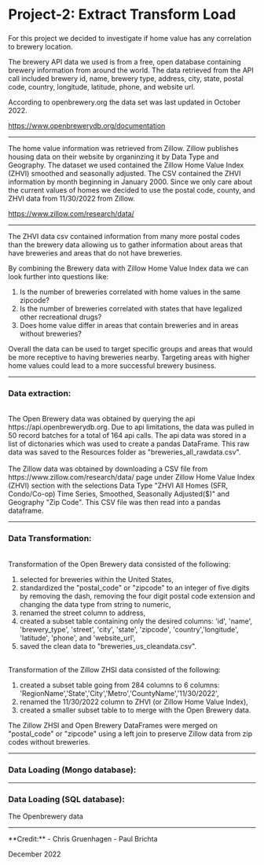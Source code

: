 <h1> Project-2: Extract Transform Load </h1>
<h3>  </h3>

For this project we decided to investigate if home value has any correlation to brewery location.

The brewery API data we used is from a free, open database containing brewery information from around the world. The data retrieved from the API call included brewery id, name, brewery type, address, city, state, postal code, country, longitude, latitude, phone, and website url.

According to openbrewery.org the data set was last updated in October 2022.

https://www.openbrewerydb.org/documentation
<hr />

The home value information was retrieved from Zillow.
Zillow publishes housing data on their website by organinzing it by Data Type and Geography.
The dataset we used contained the Zillow Home Value Index (ZHVI) smoothed and seasonally adjusted.
The CSV contained the ZHVI information by month beginning in January 2000.
Since we only care about the current values of homes we decided to use the postal code, county, and ZHVI data from 11/30/2022 from Zillow.

https://www.zillow.com/research/data/
<hr />

The ZHVI data csv contained information from many more postal codes than the brewery data allowing us to gather information about areas that have breweries and areas that do not have breweries.

By combining the Brewery data with Zillow Home Value Index data we can look further into questions like:
<ol>
  <li>Is the number of breweries correlated with home values in the same zipcode?
  <li>Is the number of breweries correlated with states that have legalized other recreational drugs?
  <li>Does home value differ in areas that contain breweries and in areas without breweries?
</ol>

Overall the data can be used to target specific groups and areas that would be more receptive to having breweries nearby.
Targeting areas with higher home values could lead to a more successful brewery business.
<hr />

<h3>Data extraction:</h3>
<br>
The Open Brewery data was obtained by querying the api https://api.openbrewerydb.org.  Due to api limitations, the data was pulled in 50 record batches for a total of 164 api calls. The api data was stored in a list of dictonaries which was used to create a pandas DataFrame.
This raw data was saved to the Resources folder as "breweries_all_rawdata.csv".
<br></br>
The Zillow data was obtained by downloading a CSV file from https://www.zillow.com/research/data/ page under Zillow Home Value Index (ZHVI) section with the selections Data Type "ZHVI All Homes (SFR, Condo/Co-op) Time Series, Smoothed, Seasonally Adjusted($)" and Geography "Zip Code". This CSV file was then read into a pandas dataframe.
<hr />
<h3>Data Transformation:</h3>
<br>
Transformation of the Open Brewery data consisted of the following:
<ol>
  <li> selected for breweries within the United States,
  <li> standardized the "postal_code" or "zipcode" to an integer of five digits by removing the dash, removing the four digit postal code extension and changing the data type from string to numeric,
  <li> renamed the street column to address,
  <li> created a subset table containing only the desired columns:  'id', 'name', 'brewery_type', 'street', 'city', 'state', 'zipcode', 'country','longitude', 'latitude', 'phone', and 'website_url',
  <li> saved the clean data to "breweries_us_cleandata.csv".
</ol>
<br>
Transformation of the Zillow ZHSI data consisted of the following:
<ol>
  <li> created a subset table going from 284 columns to 6 columns: 'RegionName','State','City','Metro','CountyName','11/30/2022',
  <li> renamed the 11/30/2022 column to ZHVI (or Zillow Home Value Index),
  <li> created a smaller subset table to to merge with the Open Brewery data.
</ol>
The Zillow ZHSI and Open Brewery DataFrames were merged on "postal_code" or "zipcode" using a left join to preserve Zillow data from zip codes without breweries.
<hr />
<h3>Data Loading (Mongo database):</h3>

<hr />
<h3>Data Loading (SQL database):</h3>

The Openbrewery data 



<hr />
**Credit:**
- Chris Gruenhagen
- Paul Brichta

December 2022
